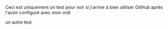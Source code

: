 Ceci est uniquement un test pour voir si j'arrive à bien utiliser GitHub après l'avoir configuré avec mon ordi


un autre test
